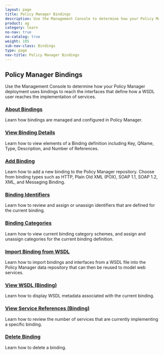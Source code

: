 ```yaml
---
layout: page
title: Policy Manager Bindings
description: Use the Management Console to determine how your Policy Manager deployment uses bindings to reach the interfaces that define how a WSDL user reaches the implementation of services.
product: ag
category: learn
no-nav: true
no-catalog: true
weight: 105
sub-nav-class: Bindings
type: page
nav-title: Policy Manager Bindings
---
```


## Policy Manager Bindings

Use the Management Console to determine how your Policy Manager deployment uses bindings to reach the interfaces that define how a WSDL user reaches the implementation of services.

<div class = "divider1"></div>

### [About Bindings](../bindings/about_bindings.html)
Learn how bindings are managed and configured in Policy Manager.

<div class = "divider1"></div>

### [View Binding Details](../bindings/view_binding_details.html)
Learn how to view elements of a Binding definition including Key, QName, Type, Description, and Number of References.

<div class = "divider1"></div>

### [Add Binding](../bindings/add_binding.html)
Learn how to add a new binding to the Policy Manager repository. Choose from binding types such as HTTP, Plain Old XML (POX), SOAP 1.1, SOAP 1.2, XML, and Messaging Binding.

<div class = "divider1"></div>

### [Binding Identifiers](../bindings/binding_identifiers.html)
Learn how to review and assign or unassign identifiers that are defined for the current binding.

<div class = "divider1"></div>

### [Binding Categories](../bindings/binding_categories.html)
Learn how to view current binding category schemes, and assign and unassign categories for the current binding definition.

<div class = "divider1"></div>

### [Import Binding from WSDL](../bindings/import_binding_from_wsdl.html)
Learn how to import bindings and interfaces from a WSDL file into the Policy Manager data repository that can then be reused to model web services.

<div class = "divider1"></div>

### [View WSDL \(Binding\)](../bindings/view_wsdl_binding.html)
Learn how to display WSDL metadata associated with the current binding.

<div class = "divider1"></div>

### [View Service References \(Binding\)](../bindings/view_service_references_binding.html)
Learn how to review the number of services that are currently implementing a specific binding.

<div class = "divider1"></div>

### [Delete Binding](../bindings/delete_binding.html)
Learn how to delete a binding.

<div class = "divider1"></div>